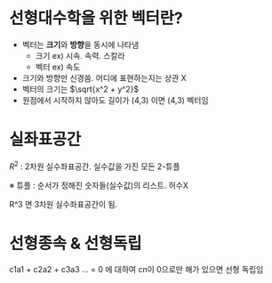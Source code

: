 # 선형대수학을 위한 벡터란?

- 벡터는 **크기**와 **방향**을 동시에 나타냄
    - 크기 ex) 시속. 속력. 스칼라
    - 벡터 ex) 속도
- 크기와 방향만 신경씀. 어디에 표현하는지는 상관 X
- 벡터의 크기는 $\sqrt{x^2 + y^2}$
- 원점에서 시작하지 않아도 길이가 (4,3) 이면 (4,3) 벡터임

# 실좌표공간

$R^2$ : 2차원 실수좌표공간. 실수값을 가진 모든 2-튜플

※ 튜플 : 순서가 정해진 숫자들(실수값)의 리스트. 허수X

R^3 면 3차원 실수좌표공간이 됨.

# 선형종속 & 선형독립

c1a1 + c2a2 + c3a3 ... = 0 에 대하여 cn이 0으로만 해가 있으면 선형 독립임